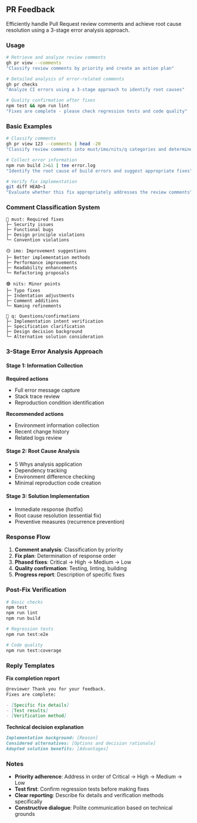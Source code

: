 ## PR Feedback

Efficiently handle Pull Request review comments and achieve root cause resolution using a 3-stage error analysis approach.

### Usage

```bash
# Retrieve and analyze review comments
gh pr view --comments
"Classify review comments by priority and create an action plan"

# Detailed analysis of error-related comments
gh pr checks
"Analyze CI errors using a 3-stage approach to identify root causes"

# Quality confirmation after fixes
npm test && npm run lint
"Fixes are complete - please check regression tests and code quality"
```

### Basic Examples

```bash
# Classify comments
gh pr view 123 --comments | head -20
"Classify review comments into must/imo/nits/q categories and determine response order"

# Collect error information
npm run build 2>&1 | tee error.log
"Identify the root cause of build errors and suggest appropriate fixes"

# Verify fix implementation
git diff HEAD~1
"Evaluate whether this fix appropriately addresses the review comments"
```

### Comment Classification System

```
🔴 must: Required fixes
├─ Security issues
├─ Functional bugs
├─ Design principle violations
└─ Convention violations

🟡 imo: Improvement suggestions
├─ Better implementation methods
├─ Performance improvements
├─ Readability enhancements
└─ Refactoring proposals

🟢 nits: Minor points
├─ Typo fixes
├─ Indentation adjustments
├─ Comment additions
└─ Naming refinements

🔵 q: Questions/confirmations
├─ Implementation intent verification
├─ Specification clarification
├─ Design decision background
└─ Alternative solution consideration
```

### 3-Stage Error Analysis Approach

#### Stage 1: Information Collection

**Required actions**
- Full error message capture
- Stack trace review
- Reproduction condition identification

**Recommended actions**
- Environment information collection
- Recent change history
- Related logs review

#### Stage 2: Root Cause Analysis

- 5 Whys analysis application
- Dependency tracking
- Environment difference checking
- Minimal reproduction code creation

#### Stage 3: Solution Implementation

- Immediate response (hotfix)
- Root cause resolution (essential fix)
- Preventive measures (recurrence prevention)

### Response Flow

1. **Comment analysis**: Classification by priority
2. **Fix plan**: Determination of response order
3. **Phased fixes**: Critical → High → Medium → Low
4. **Quality confirmation**: Testing, linting, building
5. **Progress report**: Description of specific fixes

### Post-Fix Verification

```bash
# Basic checks
npm test
npm run lint
npm run build

# Regression tests
npm run test:e2e

# Code quality
npm run test:coverage
```

### Reply Templates

**Fix completion report**

```markdown
@reviewer Thank you for your feedback.
Fixes are complete:

- [Specific fix details]
- [Test results]
- [Verification method]
```

**Technical decision explanation**

```markdown
Implementation background: [Reason]
Considered alternatives: [Options and decision rationale]
Adopted solution benefits: [Advantages]
```

### Notes

- **Priority adherence**: Address in order of Critical → High → Medium → Low
- **Test first**: Confirm regression tests before making fixes
- **Clear reporting**: Describe fix details and verification methods specifically
- **Constructive dialogue**: Polite communication based on technical grounds